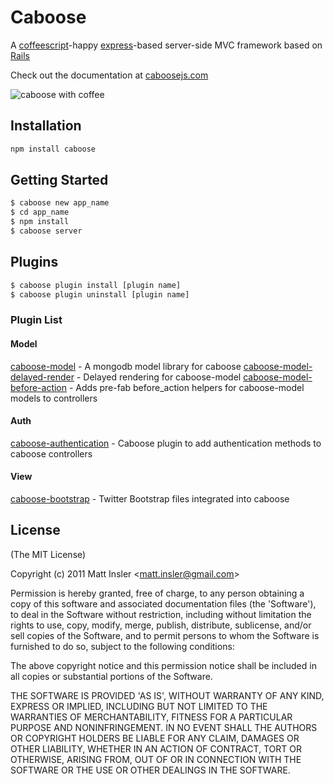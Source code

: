 # Caboose

A [coffeescript](http://coffeescript.org)-happy [express](http://expressjs.com/)-based server-side MVC framework based on [Rails](http://rubyonrails.org/)

Check out the documentation at [caboosejs.com](http://www.caboosejs.com)

![caboose with coffee](http://www.caboosejs.com/images/caboose.jpg)

## Installation

```bash
npm install caboose
```

## Getting Started

```bash
$ caboose new app_name
$ cd app_name
$ npm install
$ caboose server
```

## Plugins

```bash
$ caboose plugin install [plugin name]
$ caboose plugin uninstall [plugin name]
```

### Plugin List

#### Model
[caboose-model](https://github.com/mattinsler/caboose/tree/master/caboose-model) - A mongodb model library for caboose
[caboose-model-delayed-render](https://github.com/mattinsler/caboose-model-delayed-render) - Delayed rendering for caboose-model
[caboose-model-before-action](https://github.com/mattinsler/caboose-model-before-action) - Adds pre-fab before_action helpers for caboose-model models to controllers

#### Auth
[caboose-authentication](https://github.com/mattinsler/caboose-authentication) - Caboose plugin to add authentication methods to caboose controllers

#### View
[caboose-bootstrap](https://github.com/mattinsler/caboose-bootstrap) - Twitter Bootstrap files integrated into caboose

## License

(The MIT License)

Copyright (c) 2011 Matt Insler &lt;matt.insler@gmail.com&gt;

Permission is hereby granted, free of charge, to any person obtaining
a copy of this software and associated documentation files (the
'Software'), to deal in the Software without restriction, including
without limitation the rights to use, copy, modify, merge, publish,
distribute, sublicense, and/or sell copies of the Software, and to
permit persons to whom the Software is furnished to do so, subject to
the following conditions:

The above copyright notice and this permission notice shall be
included in all copies or substantial portions of the Software.

THE SOFTWARE IS PROVIDED 'AS IS', WITHOUT WARRANTY OF ANY KIND,
EXPRESS OR IMPLIED, INCLUDING BUT NOT LIMITED TO THE WARRANTIES OF
MERCHANTABILITY, FITNESS FOR A PARTICULAR PURPOSE AND NONINFRINGEMENT.
IN NO EVENT SHALL THE AUTHORS OR COPYRIGHT HOLDERS BE LIABLE FOR ANY
CLAIM, DAMAGES OR OTHER LIABILITY, WHETHER IN AN ACTION OF CONTRACT,
TORT OR OTHERWISE, ARISING FROM, OUT OF OR IN CONNECTION WITH THE
SOFTWARE OR THE USE OR OTHER DEALINGS IN THE SOFTWARE.
